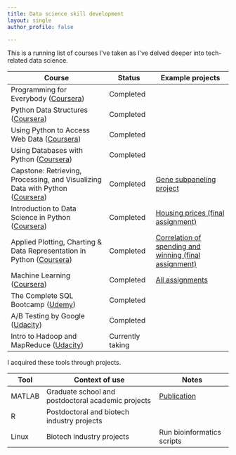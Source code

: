```yaml
---
title: Data science skill development
layout: single
author_profile: false

---
```


This is a running list of courses I've taken as I've delved deeper into tech-related data science.

| Course | Status | Example projects |
| --- | --- |  --- | 
| Programming for Everybody ([Coursera](https://www.coursera.org/specializations/python)) | Completed | |
| Python Data Structures ([Coursera](https://www.coursera.org/specializations/python)) | Completed | |
| Using Python to Access Web Data ([Coursera](https://www.coursera.org/specializations/python)) | Completed | |
| Using Databases with Python ([Coursera](https://www.coursera.org/specializations/python)) | Completed | |
| Capstone: Retrieving, Processing, and Visualizing Data with Python ([Coursera](https://www.coursera.org/specializations/python)) | Completed | [Gene subpaneling project](https://github.com/benslack19/gene_subpanel) |
| Introduction to Data Science in Python ([Coursera](https://www.coursera.org/learn/python-data-analysis)) | Completed | [Housing prices (final assignment)](https://github.com/benslack19/intro_ds_housing_prices) |
| Applied Plotting, Charting & Data Representation in Python ([Coursera](https://www.coursera.org/learn/python-plotting)) | Completed | [Correlation of spending and winning (final assignment)](https://github.com/benslack19/applied_plotting_python_padres) |
| Machine Learning ([Coursera](https://www.coursera.org/learn/machine-learning)) | Completed | [All assignments](https://github.com/benslack19/machine_learning_assignments) |
| The Complete SQL Bootcamp ([Udemy](https://www.udemy.com/the-complete-sql-bootcamp/)) | Completed | |
| A/B Testing by Google ([Udacity](https://www.udacity.com/course/ab-testing--ud257)) | Completed | |
| Intro to Hadoop and MapReduce ([Udacity](https://www.udacity.com/course/intro-to-hadoop-and-mapreduce--ud617)) | Currently taking | |

I acquired these tools through projects.

| Tool | Context of use | Notes | 
| --- | --- | --- |
| MATLAB | Graduate school and postdoctoral academic projects | [Publication](http://onlinelibrary.wiley.com/doi/10.1111/j.1460-9568.2011.07901.x/full) |
| R | Postdoctoral and biotech industry projects | |
| Linux | Biotech industry projects | Run bioinformatics scripts  |